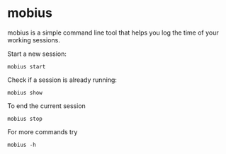 # mobius

mobius is a simple command line tool that helps you log the time of your working sessions.

Start a new session:
```
mobius start
```

Check if a session is already running:
```
mobius show
```

To end the current session
```
mobius stop
```

For more commands try
```
mobius -h
```